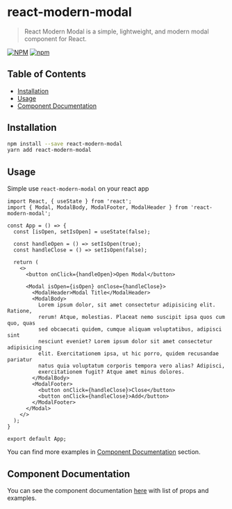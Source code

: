 # react-modern-modal

> React Modern Modal is a simple, lightweight, and modern modal component for React.

[![NPM](https://img.shields.io/npm/v/react-modern-modal.svg)](https://www.npmjs.com/package/react-modern-modal)
[![npm](https://img.shields.io/npm/dw/react-modern-modal)](https://standardjs.com)

## Table of Contents

- [Installation](#installation)
- [Usage](#usage)
- [Component Documentation](#component-documentation)

## Installation

```bash
npm install --save react-modern-modal
yarn add react-modern-modal
```

## Usage

Simple use `react-modern-modal` on your react app

```tsx
import React, { useState } from 'react';
import { Modal, ModalBody, ModalFooter, ModalHeader } from 'react-modern-modal';

const App = () => {
  const [isOpen, setIsOpen] = useState(false);

  const handleOpen = () => setIsOpen(true);
  const handleClose = () => setIsOpen(false);

  return (
    <>
      <button onClick={handleOpen}>Open Modal</button>

      <Modal isOpen={isOpen} onClose={handleClose}>
        <ModalHeader>Modal Title</ModalHeader>
        <ModalBody>
          Lorem ipsum dolor, sit amet consectetur adipisicing elit. Ratione,
          rerum! Atque, molestias. Placeat nemo suscipit ipsa quos cum quo, quas
          sed obcaecati quidem, cumque aliquam voluptatibus, adipisci sint
          nesciunt eveniet? Lorem ipsum dolor sit amet consectetur adipisicing
          elit. Exercitationem ipsa, ut hic porro, quidem recusandae pariatur
          natus quia voluptatum corporis tempora vero alias? Adipisci,
          exercitationem fugit? Atque amet minus dolores.
        </ModalBody>
        <ModalFooter>
          <button onClick={handleClose}>Close</button>
          <button onClick={handleClose}>Add</button>
        </ModalFooter>
      </Modal>
    </>
  );
}

export default App;
```

You can find more examples in [Component Documentation](#component-documentation) section.

## Component Documentation

You can see the component documentation [here](#) with list of props and examples.
